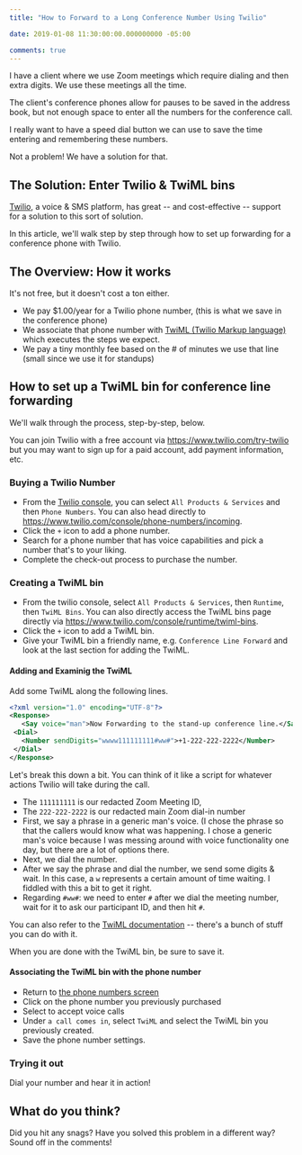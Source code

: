 ```yaml
---
title: "How to Forward to a Long Conference Number Using Twilio"

date: 2019-01-08 11:30:00:00.000000000 -05:00

comments: true
---
```


I have a client where we use Zoom meetings which require dialing and then extra digits. We use these meetings all the time.

The client's conference phones allow for pauses to be saved in the address book, but not enough space to enter all the numbers for the conference call.

I really want to have a speed dial button we can use to save the time entering and remembering these numbers.

Not a problem! We have a solution for that.

## The Solution: Enter Twilio & TwiML bins

[Twilio](https://www.twilio.com), a voice & SMS platform, has great -- and cost-effective -- support for a solution to this sort of solution.

In this article, we'll walk step by step through how to set up forwarding for a conference phone with Twilio.

## The Overview: How it works

It's not free, but it doesn't cost a ton either.

* We pay $1.00/year for a Twilio phone number, (this is what we save in the conference phone)
* We associate that phone number with [TwiML (Twilio Markup language)](https://www.twilio.com/docs/voice/twiml) which executes the steps we expect.
* We pay a tiny monthly fee based on the # of minutes we use that line (small since we use it for standups)

## How to set up a TwiML bin for conference line forwarding

We'll walk through the process, step-by-step, below.

You can join Twilio with a free account via <https://www.twilio.com/try-twilio> but you may want to sign up for a paid account, add payment information, etc.

### Buying a Twilio Number

* From the [Twilio console](https://www.twilio.com/console), you can select `All Products & Services` and then `Phone Numbers`.  You can also head directly to <https://www.twilio.com/console/phone-numbers/incoming>.
* Click the `+` icon to add a phone number.
* Search for a phone number that has voice capabilities and pick a number that's to your liking.
* Complete the check-out process to purchase the number.

### Creating a TwiML bin

* From the twilio console, select `All Products & Services`, then `Runtime`, then `TwiML Bins`. You can also directly access the TwiML bins page directly via <https://www.twilio.com/console/runtime/twiml-bins>.
* Click the `+` icon to add a TwiML bin.
* Give your TwiML bin a friendly name, e.g. `Conference Line Forward` and look at the last section for adding the TwiML.

#### Adding and Examinig the TwiML

Add some TwiML along the following lines.

 ```xml
<?xml version="1.0" encoding="UTF-8"?>
<Response>
    <Say voice="man">Now Forwarding to the stand-up conference line.</Say>
  <Dial>
    <Number sendDigits="wwww111111111#ww#">+1-222-222-2222</Number>
  </Dial>
</Response>
```

Let's break this down a bit. You can think of it like a script for whatever actions Twilio will take during the call.

* The `111111111` is our redacted Zoom Meeting ID,
* The `222-222-2222` is our redacted main Zoom dial-in number
* First, we say a phrase in a generic man's voice. (I chose the phrase so that the callers would know what was happening. I chose a generic man's voice because I was messing around with voice functionality one day, but there are a lot of options there.
* Next, we dial the number.
* After we say the phrase and dial the number, we send some digits & wait. In this case, a `w` represents a certain amount of time waiting. I fiddled with this a bit to get it right.
* Regarding `#ww#`: we need to enter `#` after we dial the meeting number, wait for it to ask our participant ID, and then hit `#`.

You can also refer to the [TwiML documentation](https://www.twilio.com/docs/voice/twiml) -- there's a bunch of stuff you can do with it.

When you are done with the TwiML bin, be sure to save it.

#### Associating the TwiML bin with the phone number

* Return to [the phone numbers screen](https://www.twilio.com/console/phone-numbers/incoming)
* Click on the phone number you previously purchased
* Select to accept voice calls
* Under `a call comes in`, select `TwiML` and select the TwiML bin you previously created.
* Save the phone number settings.

### Trying it out

Dial your number and hear it in action!

## What do you think?

Did you hit any snags? Have you solved this problem in a different way? Sound off in the comments!
